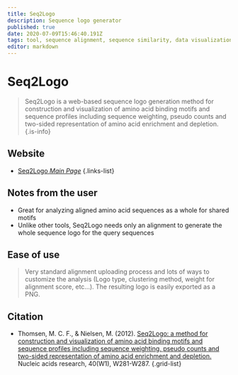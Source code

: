 ```yaml
---
title: Seq2Logo
description: Sequence logo generator
published: true
date: 2020-07-09T15:46:40.191Z
tags: tool, sequence alignment, sequence similarity, data visualization, protein domain, motif, logo
editor: markdown
---
```


# Seq2Logo

> Seq2Logo is a web-based sequence logo generation method for construction and visualization of amino acid binding motifs and sequence profiles including sequence weighting, pseudo counts and two-sided representation of amino acid enrichment and depletion.
{.is-info}

 

## Website 

- [Seq2Logo *Main Page*](https://services.healthtech.dtu.dk/service.php?Seq2Logo-2.0)
 {.links-list}
 
 ## Notes from the user
 - Great for analyzing aligned amino acid sequences as a whole for shared motifs
 - Unlike other tools, Seq2Logo needs only an alignment to generate the whole sequence logo for the query sequences
 
 ## Ease of use
 > Very standard alignment uploading process and lots of ways to customize the analysis (Logo type, clustering method, weight for alignment score, etc...). The resulting logo is easily exported as a PNG.

## Citation 

- Thomsen, M. C. F., & Nielsen, M. (2012). [Seq2Logo: a method for construction and visualization of amino acid binding motifs and sequence profiles including sequence weighting, pseudo counts and two-sided representation of amino acid enrichment and depletion.](https://academic.oup.com/nar/article/40/W1/W281/1076274) Nucleic acids research, 40(W1), W281-W287.
{.grid-list}